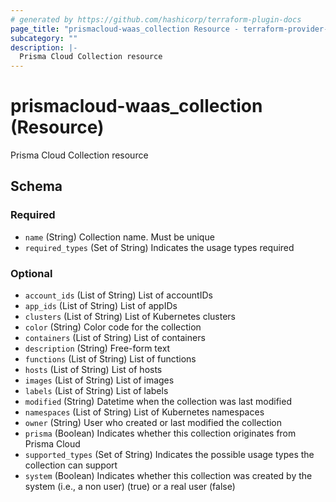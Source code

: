 ```yaml
---
# generated by https://github.com/hashicorp/terraform-plugin-docs
page_title: "prismacloud-waas_collection Resource - terraform-provider-prismacloud-waas"
subcategory: ""
description: |-
  Prisma Cloud Collection resource
---
```


# prismacloud-waas_collection (Resource)

Prisma Cloud Collection resource



<!-- schema generated by tfplugindocs -->
## Schema

### Required

- `name` (String) Collection name. Must be unique
- `required_types` (Set of String) Indicates the usage types required

### Optional

- `account_ids` (List of String) List of accountIDs
- `app_ids` (List of String) List of appIDs
- `clusters` (List of String) List of Kubernetes clusters
- `color` (String) Color code for the collection
- `containers` (List of String) List of containers
- `description` (String) Free-form text
- `functions` (List of String) List of functions
- `hosts` (List of String) List of hosts
- `images` (List of String) List of images
- `labels` (List of String) List of labels
- `modified` (String) Datetime when the collection was last modified
- `namespaces` (List of String) List of Kubernetes namespaces
- `owner` (String) User who created or last modified the collection
- `prisma` (Boolean) Indicates whether this collection originates from Prisma Cloud
- `supported_types` (Set of String) Indicates the possible usage types the collection can support
- `system` (Boolean) Indicates whether this collection was created by the system (i.e., a non user) (true) or a real user (false)
